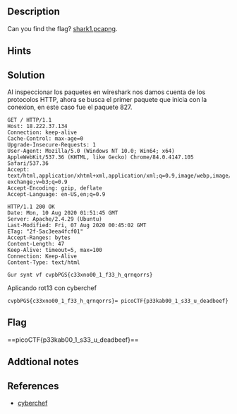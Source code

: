 ## Description
Can you find the flag? [shark1.pcapng](https://mercury.picoctf.net/static/4c996ecfb7fbada15a9799511f24dc99/shark1.pcapng).

## Hints


## Solution

Al inspeccionar los paquetes en wireshark nos damos cuenta de los protocolos HTTP, ahora se busca el primer paquete que inicia con la conexion, en este caso fue el paquete 827.

``` 
GET / HTTP/1.1
Host: 18.222.37.134
Connection: keep-alive
Cache-Control: max-age=0
Upgrade-Insecure-Requests: 1
User-Agent: Mozilla/5.0 (Windows NT 10.0; Win64; x64) AppleWebKit/537.36 (KHTML, like Gecko) Chrome/84.0.4147.105 Safari/537.36
Accept: text/html,application/xhtml+xml,application/xml;q=0.9,image/webp,image/apng,*/*;q=0.8,application/signed-exchange;v=b3;q=0.9
Accept-Encoding: gzip, deflate
Accept-Language: en-US,en;q=0.9

HTTP/1.1 200 OK
Date: Mon, 10 Aug 2020 01:51:45 GMT
Server: Apache/2.4.29 (Ubuntu)
Last-Modified: Fri, 07 Aug 2020 00:45:02 GMT
ETag: "2f-5ac3eea4fcf01"
Accept-Ranges: bytes
Content-Length: 47
Keep-Alive: timeout=5, max=100
Connection: Keep-Alive
Content-Type: text/html

Gur synt vf cvpbPGS{c33xno00_1_f33_h_qrnqorrs}

```

Aplicando rot13 con cyberchef

```
cvpbPGS{c33xno00_1_f33_h_qrnqorrs}= picoCTF{p33kab00_1_s33_u_deadbeef}
```

## Flag
==picoCTF{p33kab00_1_s33_u_deadbeef}== 



## Addtional notes



## References
+ [cyberchef](https://gchq.github.io/CyberChef/#recipe=ROT13(true,true,false,13)&input=Y3ZwYlBHU3tjMzN4bm8wMF8xX2YzM19oX3FybnFvcnJzfQ)
